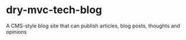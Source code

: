 # dry-mvc-tech-blog
A CMS-style blog site that can publish articles, blog posts, thoughts and opinions

<!-- 


used handlbars.js website
mysql website
sequelize website
heroku -->